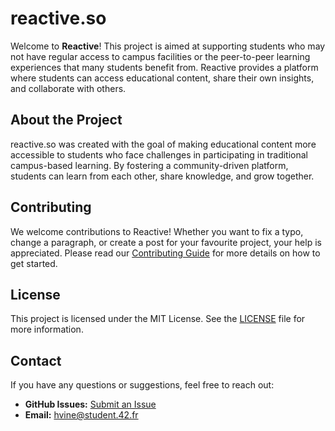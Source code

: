 # reactive.so

Welcome to **Reactive**! This project is aimed at supporting students who may not have regular access to campus facilities or the peer-to-peer learning experiences that many students benefit from. Reactive provides a platform where students can access educational content, share their own insights, and collaborate with others.

## About the Project

reactive.so was created with the goal of making educational content more accessible to students who face challenges in participating in traditional campus-based learning. By fostering a community-driven platform, students can learn from each other, share knowledge, and grow together.

## Contributing

We welcome contributions to Reactive! Whether you want to fix a typo, change a paragraph, or create a post for your favourite project, your help is appreciated. Please read our [Contributing Guide](CONTRIBUTING.md) for more details on how to get started.

## License

This project is licensed under the MIT License. See the [LICENSE](LICENSE) file for more information.

## Contact

If you have any questions or suggestions, feel free to reach out:

- **GitHub Issues:** [Submit an Issue](https://github.com/herbievine/reactive/issues)
- **Email:** hvine@student.42.fr
